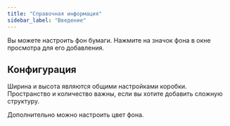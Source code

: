 ```yaml
---
title: "Справочная информация"
sidebar_label: "Введение"
---
```



Вы можете настроить фон бумаги. Нажмите на значок фона в окне просмотра для его добавления.

## Конфигурация

Ширина и высота являются общими настройками коробки. Пространство и количество важны, если вы хотите добавить сложную структуру.

Дополнительно можно настроить цвет фона.
